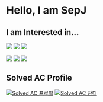 # Hello, I am SepJ

## I am Interested in...
<img src="https://img.shields.io/badge/HTML-E34F26?style=for-the-badge&logo=HTML5&logoColor=white"> <img src="https://img.shields.io/badge/CSS-1572B6?style=for-the-badge&logo=CSS3&logoColor=white"> <img src="https://img.shields.io/badge/Javascript-F7DF1E?style=for-the-badge&logo=Javascript&logoColor=black">

<img src="https://img.shields.io/badge/React-61DAFB?style=for-the-badge&logo=React&logoColor=black"> <img src="https://img.shields.io/badge/Python-3776AB?style=for-the-badge&logo=Python&logoColor=white"> <img src="https://img.shields.io/badge/Android Studio-3DDC84?style=for-the-badge&logo=Android Studio&logoColor=white">

## Solved AC Profile
[![Solved AC 프로필](http://mazassumnida.wtf/api/v2/generate_badge?boj=sepj)](https://solved.ac/profile/sepj) [![Solved AC 잔디](https://mazandi.herokuapp.com/api?handle=sepj&theme=dark)](https://solved.ac/profile/sepj)
